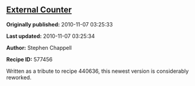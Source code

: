 ## [External Counter](https://code.activestate.com/recipes/577456-external-counter)

**Originally published:** 2010-11-07 03:25:33

**Last updated:** 2010-11-07 03:25:34

**Author:** Stephen Chappell

**Recipe ID:** 577456

Written as a tribute to recipe 440636, this newest version is considerably reworked.
